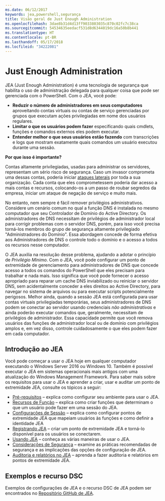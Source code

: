 ```yaml
---
ms.date: 06/12/2017
keywords: jea,powershell,segurança
title: Visão geral de Just Enough Administration
ms.openlocfilehash: 3dae8b31d4d13ff9033803035c870c02fc7c38ca
ms.sourcegitcommit: 54534635eedacf531d8d6344019dc16a50b8b441
ms.translationtype: HT
ms.contentlocale: pt-BR
ms.lasthandoff: 05/17/2018
ms.locfileid: "34222081"
---
```

# <a name="just-enough-administration"></a>Just Enough Administration

JEA (Just Enough Administration) é uma tecnologia de segurança que habilita o uso de administração delegada para qualquer coisa que pode ser gerenciada com o PowerShell.
Com o JEA, você pode:

- **Reduzir o número de administradores em seus computadores** aproveitando contas virtuais ou contas de serviço gerenciadas por grupos que executam ações privilegiadas em nome dos usuários regulares.
- **Limitar o que os usuários podem fazer** especificando quais cmdlets, funções e comandos externos eles podem executar.
- **Entender melhor o que seus usuários estão fazendo** com transcrições e logs que mostram exatamente quais comandos um usuário executou durante uma sessão.

**Por que isso é importante?**

Contas altamente privilegiadas, usadas para administrar os servidores, representam um sério risco de segurança.
Caso um invasor comprometa uma dessas contas, poderia iniciar [ataques laterais](http://aka.ms/pth) por toda a sua organização.
Cada conta que eles comprometessem poderia dar acesso a mais contas e recursos, colocando-os a um passo de roubar segredos da empresa, iniciar um ataque de negação de serviço e muito mais.

No entanto, nem sempre é fácil remover privilégios administrativos.
Considere um cenário comum no qual a função DNS é instalada no mesmo computador que seu Controlador de Domínio do Active Directory.
Os administradores de DNS necessitam de privilégios de administrador local para corrigir problemas com o servidor DNS, porém, para isso você precisa torná-los membros do grupo de segurança altamente privilegiado "Administradores do Domínio".
Essa abordagem concede de forma efetiva aos Administradores de DNS o controle todo o domínio e o acesso a todos os recursos nesse computador.

O JEA auxilia na resolução desse problema, ajudando a adotar o princípio de *Privilégio Mínimo*.
Com o JEA, você pode configurar um ponto de extremidade de gerenciamento para administradores de DNS que concede acesso a todos os comandos do PowerShell que eles precisam para trabalhar e nada mais.
Isso significa que você pode fornecer o acesso apropriado para reparar um cache DNS inviabilizado ou reiniciar o servidor DNS, sem acidentalmente conceder a eles direitos ao Active Directory, para navegar no sistema de arquivos ou para executar scripts potencialmente perigosos.
Melhor ainda, quando a sessão JEA está configurada para usar contas virtuais privilegiadas temporárias, seus administradores de DNS podem se conectar ao servidor usando credenciais *não administrativas* e ainda poderão executar comandos que, geralmente, necessitam de privilégios de administrador.
Essa capacidade permite que você remova usuários das funções de administrador local ou de domínio com privilégios amplos e, em vez disso, controle cuidadosamente o que eles podem fazer em cada computador.

## <a name="get-started-with-jea"></a>Introdução ao JEA

Você pode começar a usar o JEA hoje em qualquer computador executando o Windows Server 2016 ou Windows 10.
Também é possível executar o JEA em sistemas operacionais mais antigos com uma atualização do Windows Management Framework.
Para saber mais sobre os requisitos para usar o JEA e aprender a criar, usar e auditar um ponto de extremidade JEA, consulte os tópicos a seguir:

- [Pré-requisitos](prerequisites.md) – explica como configurar seu ambiente para usar o JEA.
- [Recursos de Função](role-capabilities.md) – explica como criar funções que determinam o que um usuário pode fazer em uma sessão do JEA.
- [Configurações de Sessão](session-configurations.md) – explica como configurar pontos de extremidade JEA que mapeiam usuários às funções e como definir a identidade JEA
- [Registrando JEA](register-jea.md) – criar um ponto de extremidade JEA e torná-lo disponível para os usuários se conectarem.
- [Usando JEA](using-jea.md) – conheça as várias maneiras de usar o JEA.
- [Considerações de Segurança](security-considerations.md) – examine as práticas recomendadas de segurança e as implicações das opções de configuração de JEA.
- [Auditoria e relatórios no JEA](audit-and-report.md) – aprenda a fazer auditoria e relatórios em pontos de extremidade JEA.

## <a name="samples-and-dsc-resource"></a>Exemplos e recurso DSC

Exemplos de configurações de JEA e o recurso DSC de JEA podem ser encontrados no [Repositório GitHub de JEA](https://github.com/PowerShell/JEA).
